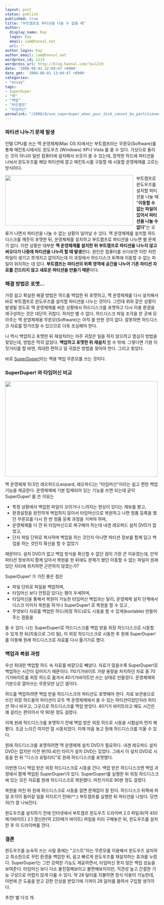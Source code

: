 ```yaml
---
layout: post
status: publish
published: true
title: "부트캠프로 파티션을 나눌 수 없을 때"
author:
  display_name: Kay
  login: Kay
  email: iam@hannal.net
  url: ''
author_login: Kay
author_email: iam@hannal.net
wordpress_id: 1219
wordpress_url: http://blog.hannal.com/?p=1219
date: '2008-08-01 22:04:47 +0900'
date_gmt: '2008-08-01 13:04:47 +0900'
categories:
- "essay"
tags:
- SuperDuper
- "맥"
- "백업"
- "부트캠프"
- "타임머신"
permalink: "/2008/8/use_superduper_when_your_disk_cannot_be_partitioned"
---
```

<h3>파티션 나누기 문제 발생</h3>
<p>인텔 CPU를 쓰는 맥 운영체제(Mac OS X)에서는 부트캠프라는 무른모(Software)를 통해 매킨토시에서도 윈도우즈 (Windows) XP나 Vista 를 쓸 수 있다. 가상으로 돌리는 것이 아니라 일반 컴퓨터에 설치해서 쓰듯이 쓸 수 있는데, 장착한 하드에 파티션을 나눠서 윈도우즈를 해당 파티션에 깔고 매킨토시를 구동할 때 시동할 운영체제를 고르는 방식이다.</p>
<p><img src="http://blog.hannal.com/assets/uploads/2008/08/cannot_move_some_files_on_bootcamp1.jpg" alt="" title="" width="420" height="165" class="alignnone size-full wp-image-1222" style="float: left; margin: 0 10px 10px 0;" />부트캠프로 윈도우즈를 설치할 파티션을 나눌 때 "<strong>이동할 수 없는 파일이 있어서 파티션을 나눌 수 없다</strong>"는 오류가 나면서 파티션을 나눌 수 없는 상황이 일어날 수 있다. 맥 운영체제를 설치할 하드디스크를 깨끗히 포맷한 뒤, 운영체제를 설치하고 부트캠프로 파티션을 나누면 별 문제가 없다. 이런 상황은 대부분 <strong>맥 운영체제를 설치한 뒤 부트캠프로 파티션을 나누지 않고 써오다가 나중에 파티션을 나누려 할 때 발생</strong>한다. 원인은 컴퓨터를 쓰다보면 이런 저런 파일이 생기고 쪼개지고 없어지는데 이 과정에서 하드디스크 뒤쪽에 이동할 수 없는 파일이 위치하는 데 있다. <strong>부트캠프는 파티션의 뒤쪽 영역에 공간을 나누어 기존 파티션 자료를 건드리지 않고 새로운 파티션을 만들기 때문</strong>이다.</p>
<h3 style="clear: left;">해결 방법은 포맷...</h3>
<p>가장 쉽고 확실한 해결 방법은 하드를 백업한 뒤 포맷하고, 맥 운영체제를 다시 설치해서 바로 부트캠프로 윈도우즈를 설치할 파티션을 나누는 것이다. 그런데 위와 같은 상황이 발생될 정도로 맥 운영체제를 써온 상황에서 하드디스크를 포맷하고 다시 이용 환경을 재구성하는 것은 대단히 귀찮다. 하지만 별 수 없다. 하드디스크 파일 조각을 한 곳에 모아주는 맥 운영체제용 무른모(Software)는 아직 쓸 만한 것이 없다. 잘못하면 하드디스크 자료를 망가뜨릴 수 있으므로 더욱 조심해야 한다.</p>
<p>나 역시 백업하고 포맷한 뒤 재설치라는 아주 귀찮은 일을 하지 않으려고 열심히 방법을 찾았는데, 방법은 딱히 없었다. <strong>백업하고 포맷한 뒤 재설치</strong> 할 수 밖에. 그렇다면 기왕 이짓거리를 할 바엔, 최대한 편하고 덜 귀찮은 방법을 찾아야 한다. 그리고 찾았다.</p>
<p>바로 <a href="http://www.shirt-pocket.com/SuperDuper/SuperDuperDescription.html">SuperDuper!</a>라는 맥용 백업 무른모를 쓰는 것이다.</p>
<h3>SuperDuper! 와 타임머신 비교</h3>
<p><img src="http://blog.hannal.com/assets/uploads/2008/08/superduper-main1.gif" alt="" title="superduper-main" width="500" height="313" class="alignnone size-full wp-image-1223" /></p>
<p>맥 운영체제 10.5인 레오퍼드(Leopard, 레오파드)는 "타임머신"이라는 쉽고 편한 백업 기능을 제공한다. 운영체제에 기본 탑재되어 있는 기능을 쓰면 되는데 굳이 SuperDuper! 를 쓴 이유는</p>
<ul>
<li>특정 상황에서 백업한 파일이 꼬이거나 느려지는 현상이 있다는 제보를 봤고,</li>
<li>환경설정을 완전하게 백업하지 않아서 타임머신으로 복원하고 나면 정품 등록을 했던 무른모를 다시 한 번 정품 등록 과정을 거쳐야 하며,</li>
<li>운영체제를 다 깐 뒤  타임머신으로 복구해야 하는데 내겐 레오퍼드 설치 DVD가 없었고,</li>
<li>단지 파일 단위로 복사하며 백업을 하는 것인지 아니면 파티션 정보를 함께 담고 백업을 하는 것인지 확신을 할 수 없었기</li>
</ul>
<p>때문이다. 설치 DVD가 없고 백업 방식을 확신할 수 없던 점이 가장 큰 이유였는데, 만약 파티션 정보까지 함께 담아서 복원을 한 뒤에도 문제가 됐던 이동할 수 없는 파일이 원래 있던 자리에 위치하면 곤란하지 않겠는가?</p>
<p>SuperDuper! 가 가진 좋은 점은</p>
<ul>
<li>파일 단위로 파일을 백업하며,</li>
<li>타임머신 보다 안정감 있다는 평이 우세하며,</li>
<li>타임머신을 통해서 복원이 가능한 타임머신 백업과는 달리, 운영체제 설치 단계에서 디스크 이미지 복원을 하거나 SuperDuper! 로 복원을 할 수 있고 ,</li>
<li>무엇보다 자료를 백업한 하드(외장 하드)로도 시동을 할 수 있게(bootable) 만들어 주는 점들을</li>
</ul>
<p>들 수 있다. 나는 SuperDuper!로 하드디스크를 백업 받을 외장 하드디스크로 시동할 수 있게 한 뒤(자동으로 그리 됨), 이 외장 하드디스크로 시동한 후 원래 SuperDuper!를 이용해 원래 하드디스크로 자료를 다시 옮기기로 했다.</p>
<h3>백업과 복원 과정</h3>
<p>우선 최대한 백업할 하드 속 자료를 바깥으로 빼냈다. 자료가 많을수록 SuperDuper!로 백업하는 시간이 길어지기 때문이다. 110기가바이트 가량 용량을 차지하던 자료 중 70기가바이트를 외장 하드로 옮겨서 40기가바이트만 쓰는 상태로 만들었다. 운영체제와 기본으로 깔아쓰는 무른모만 남긴 셈이다.</p>
<p>하드를 백업하려면 백업 받을 하드디스크의 파티션도 포맷해야 한다. 자료 보관용으로 쓰던 외장 하드들의 파티션이 모두 맥 운영체제에서 쓸 수 있는 파티션이었던지라 파티션 하나 비우고, 그곳으로 하드디스크를 백업 받았다. 40기가 바이트라고 해도 시간은 꽤 걸리는 편이어서 약 90분 정도 걸렸다.</p>
<p>이제 원래 하드디스크를 포맷하기 전에 백업 받은 외장 하드로 시동을 시험삼아 먼저 해봤다. 조금 느리긴 하지만 잘 시동되었다. 이제 마음 놓고 원래 하드디스크를 지울 수 있다.</p>
<p>원래 하드디스크를 포맷하려면 맥 운영체제 설치 DVD가 필요하다. 내겐 레오퍼드 설치 DVD는 없지만 이전 판(10.4)인 타이거 설치 DVD는 있었다. 그래서 이 설치 DVD로 시동을 한 뒤 "디스크 유틸리티"로 원래 하드디스크를 포맷했다.</p>
<p>이번엔 다시 백업 받은 외장 하드디스크로 시동을 건다. 백업 받은 하드디스크엔 백업 과정에서 함께 백업된 SuperDuper!가 있다. SuperDuper!를 실행한 뒤 외장 하드디스크에 있는 모든 자료를 원래 하드디스크로 복원했다. 마찬가지로  90분 정도 걸렸다.</p>
<p>복원을 마친 뒤 원래 하드디스크로 시동을 걸면 문제없이 잘 된다. 하드디스크 뒤쪽에 파일 조각이 들어갈 일을 저지르기 전에(^^;) 부트캠프를 실행한 뒤 파티션을 나눴다. 당연히(?) 잘 나눠진다.</p>
<p>윈도우즈를 설치하기 전에 인터넷에서 부트캠프 윈도우즈 드라이버 2.0 파일과(약 450메가바이트) 2.1 갱신판(약 220메가 바이트) 파일을 미리 구해놓은 뒤, 윈도우즈를 설치한 후 이 드라이버를 깐다.</p>
<h3>결론</h3>
<p>윈도우즈를 능숙히 쓰는 사람 중에는 "고스트"라는 무른모를 이용해서 윈도우즈 설치하고 최소한으로 꾸린 환경을 백업한 뒤, 쉽고 빠르게 윈도우즈를 재설치하는 효과를 누렸다. SuperDuper!는 그런 강력한 기능도 제공하면서, 타임머신 못지 않은 백업 성능을 보여준다. 타임머신 보다 다소 불친절해보이고 불편해보이지만, 직관성 높고 간결한 기능 구성으로 어렵지 않게 다룰 수 있다. 약 28 달러를 지불하면 정식 이용이 가능한데, 이번에 큰 도움을 받고 강한 인상을 받았기에 기꺼이 28 달러를 들여서 구입할 생각이다.</p>
<p>추천! 별 다섯 개.</p>
